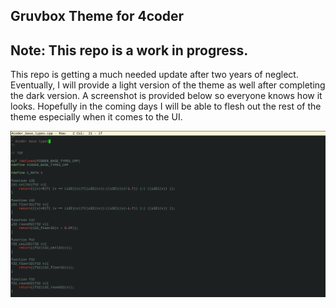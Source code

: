## Gruvbox Theme for 4coder

## Note: This repo is a work in progress.

This repo is getting a much needed update after two years of neglect. Eventually, I will provide a light version of the theme as well after
completing the dark version. A screenshot is provided below so everyone knows how it looks. Hopefully in the coming days I will be able to flesh
out the rest of the theme especially when it comes to the UI.

![Screenshot of Gruvbox-Dark](https://github.com/Noah11012/4coder-gruvbox/blob/master/gruvbox-dark-screenshot.png)


